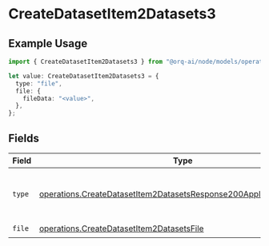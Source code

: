 # CreateDatasetItem2Datasets3

## Example Usage

```typescript
import { CreateDatasetItem2Datasets3 } from "@orq-ai/node/models/operations";

let value: CreateDatasetItem2Datasets3 = {
  type: "file",
  file: {
    fileData: "<value>",
  },
};
```

## Fields

| Field                                                                                                                                                      | Type                                                                                                                                                       | Required                                                                                                                                                   | Description                                                                                                                                                |
| ---------------------------------------------------------------------------------------------------------------------------------------------------------- | ---------------------------------------------------------------------------------------------------------------------------------------------------------- | ---------------------------------------------------------------------------------------------------------------------------------------------------------- | ---------------------------------------------------------------------------------------------------------------------------------------------------------- |
| `type`                                                                                                                                                     | [operations.CreateDatasetItem2DatasetsResponse200ApplicationJSONType](../../models/operations/createdatasetitem2datasetsresponse200applicationjsontype.md) | :heavy_check_mark:                                                                                                                                         | The type of the content part. Always `file`.                                                                                                               |
| `file`                                                                                                                                                     | [operations.CreateDatasetItem2DatasetsFile](../../models/operations/createdatasetitem2datasetsfile.md)                                                     | :heavy_check_mark:                                                                                                                                         | N/A                                                                                                                                                        |